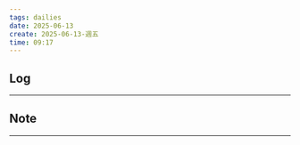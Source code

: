 ```yaml
---
tags: dailies  
date: 2025-06-13
create: 2025-06-13-週五
time: 09:17
---
```

## Log
---


## Note
---

